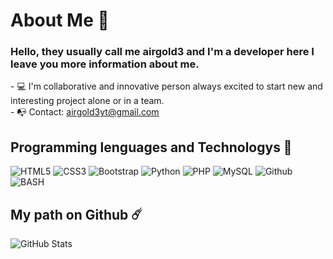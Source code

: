 # About Me 👋
<h3> Hello, they usually call me airgold3 and I'm a developer here I leave you more information about me. </h3>
- 💻 I'm collaborative and innovative person always excited to start new and interesting project alone or in a team. <br>
- 📭 Contact: <a href="https://gmail.com">airgold3yt@gmail.com</a>
<!--span> 
 <br>
 Contact: <br>
<a href="https://discord.com/login">
<img src="https://img.shields.io/badge/Airgold3 7708-7289da?style=for-the-badge&logo=discord&logoColor=white"/>
    </a-->

## Programming lenguages and Technologys 🚀
![HTML5](https://img.shields.io/badge/HTML5-E34F26?style=for-the-badge&logo=html5&logoColor=white)
![CSS3](https://img.shields.io/badge/CSS3-1572B6?style=for-the-badge&logo=css3&logoColor=white)
![Bootstrap](https://img.shields.io/badge/Bootstrap-563D7C?style=for-the-badge&logo=bootstrap&logoColor=white)
![Python](https://img.shields.io/badge/Python-306998?style=for-the-badge&logo=python&logoColor=FFFF00)
![PHP](https://img.shields.io/badge/PHP-484c89?style=for-the-badge&logo=php&logoColor=white&logoColor=black)
![MySQL](https://img.shields.io/badge/-MySQL-orange?style=for-the-badge&logo=mysql&logoColor=000)
![Github](https://img.shields.io/badge/-GITHUB-black?style=for-the-badge&logo=Github&logoColor=fff)
![BASH](https://img.shields.io/badge/Bash%20-%23121011.svg?style=for-the-badge&logo=gnu-bash&logoColor=lime)
<!--![JavaScript](https://img.shields.io/badge/JavaScript-FFFF00?style=for-the-badge&logo=javascript&logoColor=black)-->
## My path on Github ☄️
![GitHub Stats](https://github-readme-stats.vercel.app/api?username=Airgold3&theme=tokyonight)
<!--START_SECTION:waka-->
<!--END_SECTION:waka-->

